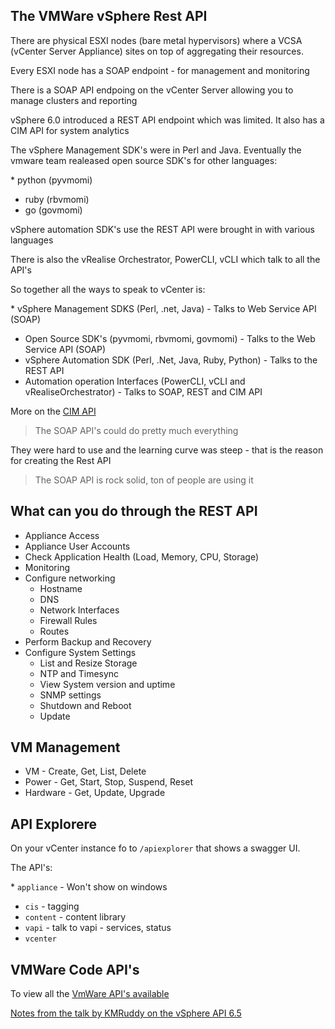 ## The VMWare vSphere Rest API

There are physical ESXI nodes (bare metal hypervisors) where a VCSA (vCenter Server Appliance) sites on top of aggregating their resources.

Every ESXI node has a SOAP endpoint - for management and monitoring

There is a SOAP API endpoing on the vCenter Server allowing you to manage clusters and reporting

vSphere 6.0 introduced a REST API endpoint which was limited.
It also has a CIM API for system analytics

The vSphere Management SDK's were in Perl and Java.
Eventually the vmware team realeased open source SDK's for other languages:

\* python (pyvmomi)
* ruby (rbvmomi)
* go (govmomi)

vSphere automation SDK's use the REST API were brought in with various languages

There is also the vRealise Orchestrator, PowerCLI, vCLI which talk to all the API's

So together all the ways to speak to vCenter is:

\* vSphere Management SDKS (Perl, .net, Java) - Talks to Web Service API (SOAP)
* Open Source SDK's (pyvmomi, rbvmomi, govmomi) - Talks to the Web Service API (SOAP)
* vSphere Automation SDK (Perl, .Net, Java, Ruby, Python) - Talks to the REST API
* Automation operation Interfaces (PowerCLI, vCLI and vRealiseOrchestrator) - Talks to SOAP, REST and CIM API

More on the [CIM API](https://code.vmware.com/apis/207/cim)

> The SOAP API's could do pretty much everything

They were hard to use and the learning curve was steep - that is the reason for creating the Rest API

> The SOAP API is rock solid, ton of people are using it

## What can you do through the REST API

* Appliance Access
* Appliance User Accounts
* Check Application Health (Load, Memory, CPU, Storage)
* Monitoring
* Configure networking
    * Hostname
    * DNS
    * Network Interfaces
    * Firewall Rules
    * Routes
* Perform Backup and Recovery
* Configure System Settings
    * List and Resize Storage
    * NTP and Timesync
    * View System version and uptime
    * SNMP settings
    * Shutdown and Reboot
    * Update

## VM Management

* VM - Create, Get, List, Delete
* Power - Get, Start, Stop, Suspend, Reset
* Hardware - Get, Update, Upgrade

## API Explorere

On your vCenter instance fo to `/apiexplorer` that shows a swagger UI.

The API's:

\* `appliance` - Won't show on windows
* `cis` - tagging
* `content` - content library
* `vapi` - talk to vapi - services, status
* `vcenter`

## VMWare Code API's

To view all the [VmWare API's available](https://code.vmware.com/apis/)








[Notes from the talk by KMRuddy on the vSphere API 6.5](https://www.youtube.com/watch?v=nr3pJovtbzM)